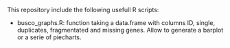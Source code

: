 This repository include the following usefull R scripts: 
- busco_graphs.R: function taking a data.frame with columns ID, single, duplicates, fragmentated and missing genes. Allow to generate a barplot or a serie of piecharts. 
